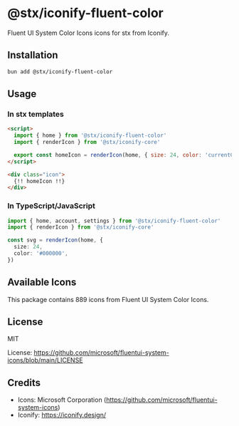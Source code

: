 # @stx/iconify-fluent-color

Fluent UI System Color Icons icons for stx from Iconify.

## Installation

```bash
bun add @stx/iconify-fluent-color
```

## Usage

### In stx templates

```html
<script>
  import { home } from '@stx/iconify-fluent-color'
  import { renderIcon } from '@stx/iconify-core'

  export const homeIcon = renderIcon(home, { size: 24, color: 'currentColor' })
</script>

<div class="icon">
  {!! homeIcon !!}
</div>
```

### In TypeScript/JavaScript

```typescript
import { home, account, settings } from '@stx/iconify-fluent-color'
import { renderIcon } from '@stx/iconify-core'

const svg = renderIcon(home, {
  size: 24,
  color: '#000000',
})
```

## Available Icons

This package contains 889 icons from Fluent UI System Color Icons.

## License

MIT

License: https://github.com/microsoft/fluentui-system-icons/blob/main/LICENSE

## Credits

- Icons: Microsoft Corporation (https://github.com/microsoft/fluentui-system-icons)
- Iconify: https://iconify.design/
